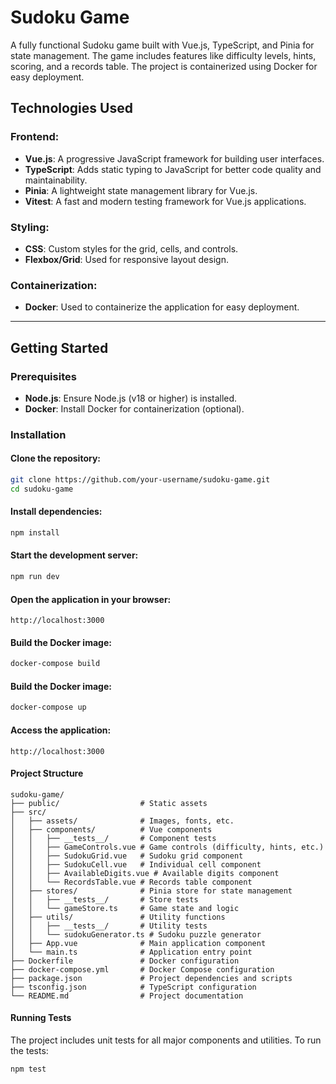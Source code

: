 # Sudoku Game

A fully functional Sudoku game built with Vue.js, TypeScript, and Pinia for state management. The game includes features like difficulty levels, hints, scoring, and a records table. The project is containerized using Docker for easy deployment.

## Technologies Used

### Frontend:
- **Vue.js**: A progressive JavaScript framework for building user interfaces.
- **TypeScript**: Adds static typing to JavaScript for better code quality and maintainability.
- **Pinia**: A lightweight state management library for Vue.js.
- **Vitest**: A fast and modern testing framework for Vue.js applications.

### Styling:
- **CSS**: Custom styles for the grid, cells, and controls.
- **Flexbox/Grid**: Used for responsive layout design.

### Containerization:
- **Docker**: Used to containerize the application for easy deployment.

---

## Getting Started

### Prerequisites
- **Node.js**: Ensure Node.js (v18 or higher) is installed.
- **Docker**: Install Docker for containerization (optional).

### Installation

#### Clone the repository:
```bash
git clone https://github.com/your-username/sudoku-game.git
cd sudoku-game
```

#### Install dependencies:
```bash
npm install
```

#### Start the development server:
```bash
npm run dev
```

#### Open the application in your browser:
```
http://localhost:3000
```

#### Build the Docker image:
```bash
docker-compose build
```

#### Build the Docker image:
```bash
docker-compose up
```

#### Access the application:
```
http://localhost:3000
```

#### Project Structure
```
sudoku-game/
├── public/                  # Static assets
├── src/
│   ├── assets/              # Images, fonts, etc.
│   ├── components/          # Vue components
│   │   ├── __tests__/       # Component tests
│   │   ├── GameControls.vue # Game controls (difficulty, hints, etc.)
│   │   ├── SudokuGrid.vue   # Sudoku grid component
│   │   ├── SudokuCell.vue   # Individual cell component
│   │   ├── AvailableDigits.vue # Available digits component
│   │   └── RecordsTable.vue # Records table component
│   ├── stores/              # Pinia store for state management
│   │   ├── __tests__/       # Store tests
│   │   └── gameStore.ts     # Game state and logic
│   ├── utils/               # Utility functions
│   │   ├── __tests__/       # Utility tests
│   │   └── sudokuGenerator.ts # Sudoku puzzle generator
│   ├── App.vue              # Main application component
│   └── main.ts              # Application entry point
├── Dockerfile               # Docker configuration
├── docker-compose.yml       # Docker Compose configuration
├── package.json             # Project dependencies and scripts
├── tsconfig.json            # TypeScript configuration
└── README.md                # Project documentation
```

#### Running Tests
The project includes unit tests for all major components and utilities. To run the tests:
```bash
npm test
```
